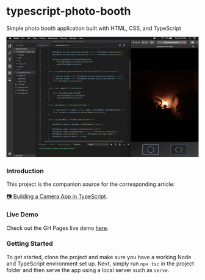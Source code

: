 # typescript-photo-booth
Simple photo booth application built with HTML, CSS, and TypeScript

![](./images/preview.png)

### Introduction
This project is the companion source for the corresponding article:

[📷 Building a Camera App in TypeScript](https://itnext.io/building-a-camera-app-in-typescript-f1981f5ce960).

### Live Demo
Check out the GH Pages live demo [here](https://kenreilly.github.io/typescript-photo-booth).

### Getting Started
To get started, clone the project and make sure you have a working Node and TypeScript environment set up. Next, simply run `npx tsc` in the project folder and then serve the app using a local server such as `serve`.
